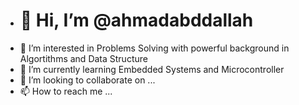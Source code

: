- # 👋 Hi, I’m @ahmadabddallah
- 👀 I’m interested in  Problems Solving with powerful background in Algortithms and Data Structure 
- 🌱 I’m currently learning Embedded Systems and Microcontroller 
- 💞️ I’m looking to collaborate on ...
- 📫 How to reach me ... 

<!---
ahmadabddallah/ahmadabddallah is a ✨ special ✨ repository because its `README.md` (this file) appears on your GitHub profile.
You can click the Preview link to take a look at your changes.
--->
